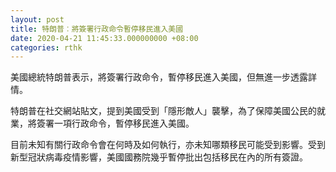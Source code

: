 ```yaml
---
layout: post
title: 特朗普︰將簽署行政命令暫停移民進入美國
date: 2020-04-21 11:45:33.000000000 +08:00
categories: rthk
---
```


美國總統特朗普表示，將簽署行政命令，暫停移民進入美國，但無進一步透露詳情。

特朗普在社交網站貼文，提到美國受到「隱形敵人」襲擊，為了保障美國公民的就業，將簽署一項行政命令，暫停移民進入美國。

目前未知有關行政命令會在何時及如何執行，亦未知哪類移民可能受到影響。受到新型冠狀病毒疫情影響，美國國務院幾乎暫停批出包括移民在內的所有簽證。
